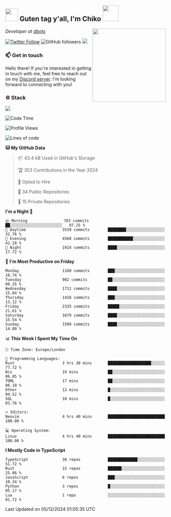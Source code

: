 <h2><img src="https://cdn.discordapp.com/emojis/1100181376730402906.gif?quality=lossless" width="40"> Guten tag y'all, I'm Chiko <img src="https://a.ppy.sh/15907233" width="50"></h2>
<a href="https://cataas.com"><img align='right' src="https://cataas.com/cat" width="230"></a>
<p><em>Developer at <a href="https://github.com/dbotsfun">dbots</a></em></p>

[![Twitter Follow](https://img.shields.io/twitter/follow/chikoxq?label=Follow)](https://twitter.com/intent/follow?screen_name=chikoxq)
![GitHub followers](https://img.shields.io/github/followers/chikof?label=Follow&style=social)
![](https://komarev.com/ghpvc/?username=chikof&color=blue)

### 📫 Get in touch
Hello there! If you're interested in getting in touch with me, feel free to reach out on my [Discord server](https://discord.gg/sejc7TnX6N). I'm looking forward to connecting with you!

### ⚙️ Stack
[![](https://skillicons.dev/icons?i=git,kubernetes,docker,js,ts,cloudflare,css,deno,express,graphql,html,mongodb,nestjs,py,react,apollo,bash,java,lua,nextjs,netlify,nodejs,ps,powershell,rust,neovim,tauri,sentry,postgres,tailwind,prisma,actix,workers)](https://skillicons.dev)

<!--START_SECTION:waka-->
![Code Time](http://img.shields.io/badge/Code%20Time-1%2C954%20hrs%205%20mins-blue)

![Profile Views](http://img.shields.io/badge/Profile%20Views-0-blue)

![Lines of code](https://img.shields.io/badge/From%20Hello%20World%20I%27ve%20Written-7.7%20million%20lines%20of%20code-blue)

**🐱 My GitHub Data** 

> 📦 43.4 kB Used in GitHub's Storage 
 > 
> 🏆 353 Contributions in the Year 2024
 > 
> 💼 Opted to Hire
 > 
> 📜 34 Public Repositories 
 > 
> 🔑 15 Private Repositories 
 > 
**I'm a Night 🦉** 

```text
🌞 Morning                783 commits         ██░░░░░░░░░░░░░░░░░░░░░░░   07.25 % 
🌆 Daytime                3539 commits        ████████░░░░░░░░░░░░░░░░░   32.76 % 
🌃 Evening                4568 commits        ███████████░░░░░░░░░░░░░░   42.28 % 
🌙 Night                  1914 commits        ████░░░░░░░░░░░░░░░░░░░░░   17.72 % 
```
📅 **I'm Most Productive on Friday** 

```text
Monday                   1160 commits        ███░░░░░░░░░░░░░░░░░░░░░░   10.74 % 
Tuesday                  902 commits         ██░░░░░░░░░░░░░░░░░░░░░░░   08.35 % 
Wednesday                1711 commits        ████░░░░░░░░░░░░░░░░░░░░░   15.84 % 
Thursday                 1418 commits        ███░░░░░░░░░░░░░░░░░░░░░░   13.12 % 
Friday                   2335 commits        █████░░░░░░░░░░░░░░░░░░░░   21.61 % 
Saturday                 1679 commits        ████░░░░░░░░░░░░░░░░░░░░░   15.54 % 
Sunday                   1599 commits        ████░░░░░░░░░░░░░░░░░░░░░   14.80 % 
```


📊 **This Week I Spent My Time On** 

```text
🕑︎ Time Zone: Europe/London

💬 Programming Languages: 
Rust                     3 hrs 38 mins       ███████████████████░░░░░░   77.72 % 
Nix                      19 mins             ██░░░░░░░░░░░░░░░░░░░░░░░   06.85 % 
TOML                     17 mins             ██░░░░░░░░░░░░░░░░░░░░░░░   06.10 % 
Other                    12 mins             █░░░░░░░░░░░░░░░░░░░░░░░░   04.52 % 
SQL                      10 mins             █░░░░░░░░░░░░░░░░░░░░░░░░   03.76 % 

🔥 Editors: 
Neovim                   4 hrs 40 mins       █████████████████████████   100.00 % 

💻 Operating System: 
Linux                    4 hrs 40 mins       █████████████████████████   100.00 % 
```

**I Mostly Code in TypeScript** 

```text
TypeScript               30 repos            █████████████░░░░░░░░░░░░   51.72 % 
Rust                     15 repos            ██████░░░░░░░░░░░░░░░░░░░   25.86 % 
JavaScript               6 repos             ███░░░░░░░░░░░░░░░░░░░░░░   10.34 % 
Python                   3 repos             █░░░░░░░░░░░░░░░░░░░░░░░░   05.17 % 
Lua                      1 repo              ░░░░░░░░░░░░░░░░░░░░░░░░░   01.72 % 
```




 Last Updated on 05/12/2024 01:05:35 UTC
<!--END_SECTION:waka-->


<!--
<p align="center">
     <a href="https://discord.gg/HhybNhchcC"><img src="https://invidget.switchblade.xyz/sejc7TnX6N" align="center" ><a>
</p> 
-->
